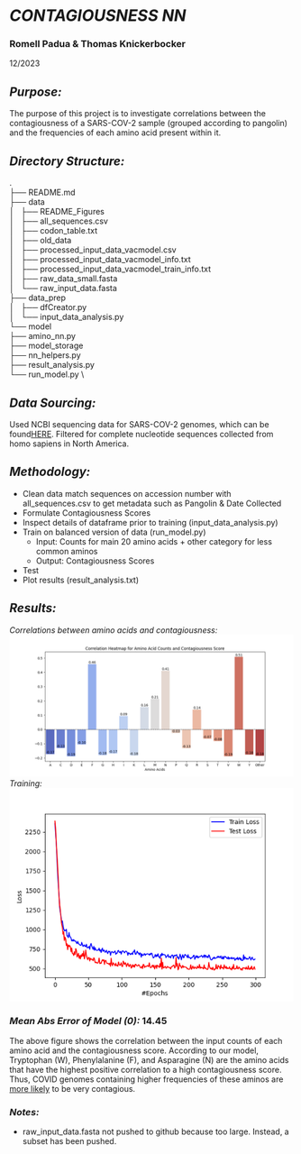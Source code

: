 # *CONTAGIOUSNESS NN*
### Romell Padua & Thomas Knickerbocker
12/2023


## *Purpose:*
The purpose of this project is to investigate correlations between the contagiousness of a SARS-COV-2 sample (grouped according to pangolin) and the frequencies of each amino acid present within it. 

## *Directory Structure:*
. \
├── README.md \
├── data \
│   ├── README_Figures \
│   ├── all_sequences.csv \
│   ├── codon_table.txt \
│   ├── old_data \
│   ├── processed_input_data_vacmodel.csv \
│   ├── processed_input_data_vacmodel_info.txt \
│   ├── processed_input_data_vacmodel_train_info.txt \
│   ├── raw_data_small.fasta \
│   └── raw_input_data.fasta \
├── data_prep \
│   ├── dfCreator.py \
│   └── input_data_analysis.py \
└── model \
    ├── amino_nn.py \
    ├── model_storage \
    ├── nn_helpers.py \
    ├── result_analysis.py \
    └── run_model.py \


## *Data Sourcing:*
Used NCBI sequencing data for SARS-COV-2 genomes, which can be found[HERE](https://www.ncbi.nlm.nih.gov/labs/virus/vssi/#/virus?SeqType_s=Nucleotide&VirusLineage_ss=Severe%20acute%20respiratory%20syndrome%20coronavirus%202,%20taxid:2697049&SourceDB_s=GenBank&HostLineage_ss=Homo%20sapiens%20(human),%20taxid:9606&BaselineSurveillance_s=include&Completeness_s=complete&Region_s=North%20America&CollectionDate_dr=2020-03-01T00:00:00.00Z%20TO%202023-12-19T23:59:59.00Z).
Filtered for complete nucleotide sequences collected from homo sapiens in North America.

## *Methodology:*
- Clean data match sequences on accession number with all_sequences.csv to get metadata such as Pangolin & Date Collected
- Formulate Contagiousness Scores
- Inspect details of dataframe prior to training (input_data_analysis.py)
- Train on balanced version of data (run_model.py)
    - Input: Counts for main 20 amino acids + other category for less common aminos
    - Output: Contagiousness Scores
- Test
- Plot results (result_analysis.txt)

## *Results:*
*Correlations between amino acids and contagiousness:* \
![Epoch Plot for Vaccination Adjust and Not](data/README_Figures/Vaccine_Model_Barplot.png)
*Training:* \
![Epoch Plot for Vaccination Adjust and Not](data/README_Figures/epoch_graph_vaccine_model.png)

### *Mean Abs Error of Model (0):*    14.45

The above figure shows the correlation between the input counts of each amino acid and the contagiousness score. According to our model, Tryptophan (W), Phenylalanine (F), and Asparagine (N) are the amino acids that have the highest positive correlation to a high contagiousness score. 
Thus, COVID genomes containing higher frequencies of these aminos are <ins>more likely</ins> to be very contagious.


### *Notes:*
- raw_input_data.fasta not pushed to github because too large. Instead, a subset has been pushed.

